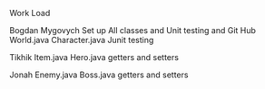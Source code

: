 Work Load

Bogdan Mygovych 
Set up All classes and Unit testing and Git Hub
World.java
Character.java
Junit testing

Tikhik
Item.java
Hero.java
getters and setters

Jonah
Enemy.java
Boss.java
getters and setters
